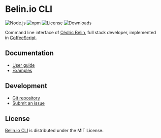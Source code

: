 # Belin.io CLI
![Node.js](https://badgen.net/npm/node/@cedx/cli) ![npm](https://badgen.net/npm/v/@cedx/cli) ![License](https://badgen.net/npm/license/@cedx/cli) ![Downloads](https://badgen.net/npm/dt/@cedx/cli)

Command line interface of [Cédric Belin](https://belin.io), full stack developer,
implemented in [CoffeeScript](https://coffeescript.org).

## Documentation
- [User guide](https://github.com/cedx/cli/wiki)
- [Examples](https://github.com/cedx/cli/tree/main/example)

## Development
- [Git repository](https://github.com/cedx/cli)
- [Submit an issue](https://github.com/cedx/cli/issues)

## License
[Belin.io CLI](https://github.com/cedx/cli) is distributed under the MIT License.
